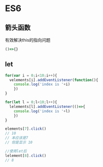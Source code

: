 # ES6

## 箭头函数
有效解决this的指向问题
```js
()=>{}
```

## let
```js
for(var i = 0;i<10;i++){
  velements[i].addEventListener(function(){
    console.log('index is '+i)
    })
}

for(let l = 0;l<10;l++){
  lelements[l].addEventListener(()=>{
    console.log('index is '+l)
    })
}

elements[7].click()
// 10
// 本应该是7
// 但是显示 10

//使用let后
lelement[8].click()
// 8
```
